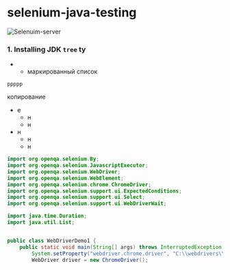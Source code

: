 # selenium-java-testing

![Selenuim-server](https:cccstore.ru)

### 1. Installing JDK `tree` ty

* - маркированный список
 
``` 
ррррр
```
 копирование

 * е
   * н
   * н
* н 
  * н
  * н

```java
import org.openqa.selenium.By;
import org.openqa.selenium.JavascriptExecutor;
import org.openqa.selenium.WebDriver;
import org.openqa.selenium.WebElement;
import org.openqa.selenium.chrome.ChromeDriver;
import org.openqa.selenium.support.ui.ExpectedConditions;
import org.openqa.selenium.support.ui.Select;
import org.openqa.selenium.support.ui.WebDriverWait;

import java.time.Duration;
import java.util.List;


public class WebDriverDemo1 {
    public static void main(String[] args) throws InterruptedException {
        System.setProperty("webdriver.chrome.driver", "C:\\webdrivers\\chromedriver.exe");
        WebDriver driver = new ChromeDriver();
```

